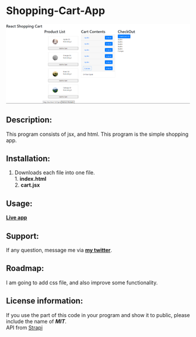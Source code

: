 # Shopping-Cart-App
<div>
  <img src="ShoppingCart.png" width='800'/>
</div>

## Description:
  This program consists of jsx, and html.
  This program is the simple shopping app.
  
## Installation:
  1. Downloads each file into one file. <br>
    1. **index.html** <br>
    2. **cart.jsx** <br>
  
  
## Usage:
**[Live app](https://kojiroasano.github.io/Recomment-Movies/)**
  
  
## Support:
  If any question, message me via **[my twitter](https://twitter.com/Kojiro38895598)**.
  
## Roadmap:
  I am going to add css file, and also improve some functionality.
  
## License information: 
 If you use the part of this code in your program and show it to public, please include the name of ***MIT***.</br>
 API from [Strapi](https://strapi.io/)
 

